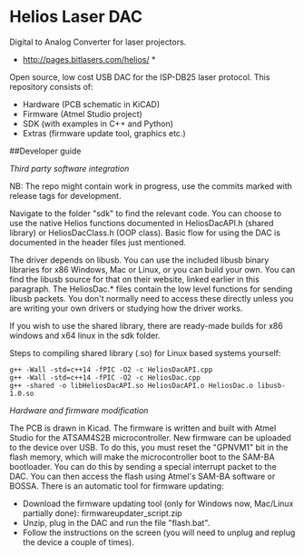 # Helios Laser DAC
Digital to Analog Converter for laser projectors.

* http://pages.bitlasers.com/helios/ *

Open source, low cost USB DAC for the ISP-DB25 laser protocol. This repository consists of:
* Hardware (PCB schematic in KiCAD)
* Firmware (Atmel Studio project)
* SDK (with examples in C++ and Python)
* Extras (firmware update tool, graphics etc.)

##Developer guide

*Third party software integration*

NB: The repo might contain work in progress, use the commits marked with release tags for development.

Navigate to the folder "sdk" to find the relevant code. You can choose to use the native Helios functions documented in HeliosDacAPI.h (shared library) or HeliosDacClass.h (OOP class). Basic flow for using the DAC is documented in the header files just mentioned.

The driver depends on libusb. You can use the included libusb binary libraries for x86 Windows, Mac or Linux, or you can build your own. You can find the libusb source for that on their website, linked earlier in this paragraph. The HeliosDac.* files contain the low level functions for sending libusb packets. You don't normally need to access these directly unless you are writing your own drivers or studying how the driver works.

If you wish to use the shared library, there are ready-made builds for x86 windows and x64 linux in the sdk folder.

Steps to compiling shared library (.so) for Linux based systems yourself:

```shell
g++ -Wall -std=c++14 -fPIC -O2 -c HeliosDacAPI.cpp
g++ -Wall -std=c++14 -fPIC -O2 -c HeliosDac.cpp
g++ -shared -o libHeliosDacAPI.so HeliosDacAPI.o HeliosDac.o libusb-1.0.so
```

*Hardware and firmware modification*

The PCB is drawn in Kicad. The firmware is written and built with Atmel Studio for the ATSAM4S2B microcontroller.
New firmware can be uploaded to the device over USB. To do this, you must reset the "GPNVM1" bit in the flash memory, which will make the microcontroller boot to the SAM-BA bootloader. You can do this by sending a special interrupt packet to the DAC. You can then access the flash using Atmel's SAM-BA software or BOSSA. There is an automatic tool for firmware updating:

* Download the firmware updating tool (only for Windows now, Mac/Linux partially done): firmwareupdater_script.zip
* Unzip, plug in the DAC and run the file "flash.bat".
* Follow the instructions on the screen (you will need to unplug and replug the device a couple of times).
